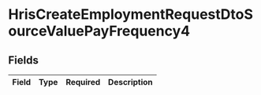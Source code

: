 # HrisCreateEmploymentRequestDtoSourceValuePayFrequency4


## Fields

| Field       | Type        | Required    | Description |
| ----------- | ----------- | ----------- | ----------- |